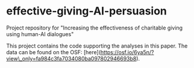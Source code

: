 # effective-giving-AI-persuasion

Project repository for "Increasing the effectiveness of charitable giving using human-AI dialogues"



This project contains the code supporting the analyses in this paper. The data can be found on the OSF: \[here](https://osf.io/6ya5n/?view\_only=fa984c3fa7034080ba097802946693b8). 

